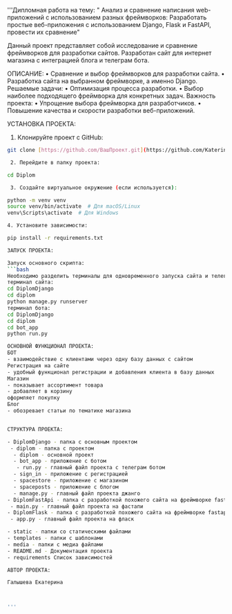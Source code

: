 '''Дипломная работа на тему: " Анализ и сравнение написания web-приложений с использованием разных фреймворков: Разработать простые веб-приложения с использованием Django, Flask и FastAPI, провести их сравнение"

Данный проект представляет собой исследование и сравнение фреймворков для разработки сайтов. Разработан сайт для интернет магазина с интеграцией блога и телеграм бота.

ОПИСАНИЕ:
• Сравнение и выбор фреймворков для разработки сайта.
• Разработка сайта на выбранном фреймворке, а именно Django.
Решаемые задачи:
• Оптимизация процесса разработки.
• Выбор наиболее подходящего фреймворка для конкретных задач.
Важность проекта:
• Упрощение выбора фреймворка для разработчиков.
• Повышение качества и скорости разработки веб-приложений.

УСТАНОВКА ПРОЕКТА:

1. Клонируйте проект с GitHub:
```bash
git clone [https://github.com/ВашПроект.git](https://github.com/KaterinaGalisheva/Diplom)

 2. Перейдите в папку проекта:

cd Diplom

 3. Создайте виртуальное окружение (если используется):

python -m venv venv
source venv/bin/activate  # Для macOS/Linux
venv\Scripts\activate  # Для Windows

4. Установите зависимости:

pip install -r requirements.txt

ЗАПУСК ПРОЕКТА:

Запуск основного скрипта:
```bash
Необходимо разделить терминалы для одновременного запуска сайта и телеграмбота
терминал сайта:
cd DiplomDjango
cd diplom
python manage.py runserver
терминал бота:
cd DiplomDjango
cd diplom
cd bot_app
python run.py

ОСНОВНОЙ ФУНКЦИОНАЛ ПРОЕКТА:
БОТ
- взаимодействие с клиентами через одну базу данных с сайтом
Регистрация на сайте
- удобный функционал регистрации и добавления клиента в базу данных
Магазин
- показывает ассортимент товара
- добавляет в корзину
оформляет покупку
Блог
- обозревает статьи по тематике магазина


СТРУКТУРА ПРОЕКТА:

- DiplomDjango - папка с основным проектом
 - diplom - папка с проектом
  - diplom - основной проект
  - bot_app - приложение с ботом
   - run.py - главный файл проекта с телеграм ботом
  - sign_in - приложение с регистрацией
  - spacestore - приложение с магазином
  - spaceposts - приложение с блогом
  - manage.py - главный файл проекта джанго
- DiplomFastApi - папка с разработкой похожего сайта на фреймворке fastapi
 - main.py - главный файл проекта на фастапи
- DiplomFlask - папка с разработкой похожего сайта на фреймворке fastapi
 - app.py - главный файл проекта на фласк

- static - папки со статическими файлами
- templates - папки с шаблонами
- media - папки с медиа файлами
- README.md - Документация проекта
- requirements Список зависимостей

АВТОР ПРОЕКТА:

Галышева Екатерина



'''
